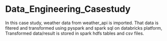 # Data_Engineering_Casestudy
In this case study, weather data from weather_api is imported. That data is fitered and transformed using pyspark and spark sql on databricks platform, Transformed data/result is stored in spark hdfs tables and csv files.
